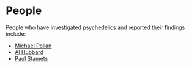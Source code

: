 # People

People who have investigated psychedelics and reported their findings include:

* [Michael Pollan](https://michaelpollan.com/books/how-to-change-your-mind)
* [Al Hubbard](https://www.historylink.org/file/20830)
* [Paul Stamets](https://en.wikipedia.org/wiki/Paul_Stamets)
